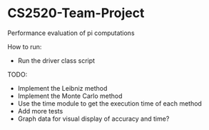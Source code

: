 # CS2520-Team-Project
Performance evaluation of pi computations

How to run:
- Run the driver class script

TODO:
- Implement the Leibniz method
- Implement the Monte Carlo method
- Use the time module to get the execution time of each method
- Add more tests
- Graph data for visual display of accuracy and time?
